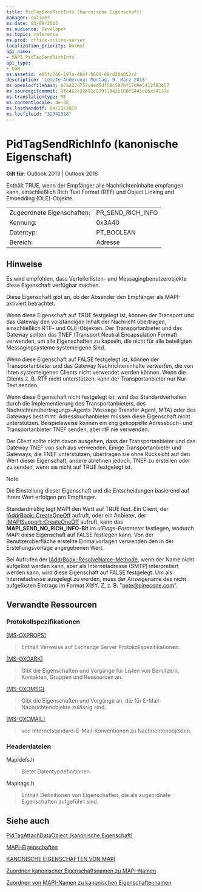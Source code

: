 ```yaml
---
title: PidTagSendRichInfo (kanonische Eigenschaft)
manager: soliver
ms.date: 03/09/2015
ms.audience: Developer
ms.topic: reference
ms.prod: office-online-server
localization_priority: Normal
api_name:
- MAPI.PidTagSendRichInfo
api_type:
- COM
ms.assetid: e85fc766-197a-484f-b600-68cd28a052a2
description: 'Letzte Änderung: Montag, 9. März 2015'
ms.openlocfilehash: a7ad27d757d4ed6df58c597bf17d9e5412f83457
ms.sourcegitcommit: 8fe462c32b91c87911942c188f3445e85a54137c
ms.translationtype: MT
ms.contentlocale: de-DE
ms.lasthandoff: 04/23/2019
ms.locfileid: "32342518"
---
```

# <a name="pidtagsendrichinfo-canonical-property"></a>PidTagSendRichInfo (kanonische Eigenschaft)

  
  
**Gilt für**: Outlook 2013 | Outlook 2016 
  
Enthält TRUE, wenn der Empfänger alle Nachrichteninhalte empfangen kann, einschließlich Rich Text Format (RTF) und Object Linking and Embedding (OLE)-Objekte. 
  
|||
|:-----|:-----|
|Zugeordnete Eigenschaften:  <br/> |PR_SEND_RICH_INFO  <br/> |
|Kennung:  <br/> |0x3A40  <br/> |
|Datentyp:  <br/> |PT_BOOLEAN  <br/> |
|Bereich:  <br/> |Adresse  <br/> |
   
## <a name="remarks"></a>Hinweise

Es wird empfohlen, dass Verteilerlisten- und Messagingbenutzerobjekte diese Eigenschaft verfügbar machen. 
  
Diese Eigenschaft gibt an, ob der Absender den Empfänger als MAPI-aktiviert betrachtet. 
  
Wenn diese Eigenschaft auf TRUE festgelegt ist, können der Transport und das Gateway den vollständigen Inhalt der Nachricht übertragen, einschließlich RTF- und OLE-Objekten. Der Transportanbieter und das Gateway sollten das TNEF (Transport Neutral Encapsulation Format) verwenden, um alle Eigenschaften zu kapseln, die nicht für alle beteiligten Messagingsysteme systemeigene Sind. 
  
Wenn diese Eigenschaft auf FALSE festgelegt ist, können der Transportanbieter und das Gateway Nachrichteninhalte verwerfen, die von ihren systemeigenen Clients nicht verwendet werden können. Wenn die Clients z. B. RTF nicht unterstützen, kann der Transportanbieter nur Nur-Text senden. 
  
Wenn diese Eigenschaft nicht festgelegt ist, wird das Standardverhalten durch die Implementierung des Transportanbieters, des Nachrichtenübertragungs-Agents (Message Transfer Agent, MTA) oder des Gateways bestimmt. Adressbuchanbieter müssen diese Eigenschaft nicht unterstützen. Beispielsweise können ein eng gekoppelte Adressbuch- und Transportanbieter TNEF senden, aber rtF nie verwenden. 
  
Der Client sollte nicht davon ausgehen, dass der Transportanbieter und das Gateway TNEF von sich aus verwenden. Einige Transportanbieter und Gateways, die TNEF unterstützen, übertragen sie ohne Rücksicht auf den Wert dieser Eigenschaft, andere ablehnen jedoch, TNEF zu erstellen oder zu senden, wenn sie nicht auf TRUE festgelegt ist. 
  
> [!NOTE]
> Die Einstellung dieser Eigenschaft und die Entscheidungen basierend auf ihrem Wert erfolgen pro Empfänger. 
  
Standardmäßig legt MAPI den Wert auf TRUE fest. Ein Client, der [IAddrBook::CreateOneOff](iaddrbook-createoneoff.md) aufruft, oder ein Anbieter, der [IMAPISupport::CreateOneOff](imapisupport-createoneoff.md) aufruft, kann das **MAPI_SEND_NO_RICH_INFO-Bit** im  _ulFlags-Parameter_ festlegen, wodurch MAPI diese Eigenschaft auf FALSE festlegen kann. Von der Benutzeroberfläche erstellte Einmalvorlagen verwenden den in der Erstellungsvorlage angegebenen Wert. 
  
Bei Aufrufen der [IAddrBook::ResolveName-Methode,](iaddrbook-resolvename.md) wenn der Name nicht aufgelöst werden kann, aber als Internetadresse (SMTP) interpretiert werden kann, wird diese Eigenschaft auf FALSE festgelegt. Um als Internetadresse ausgelegt zu werden, muss der Anzeigename des nicht aufgelösten Eintrags im Format X@Y. Z, z. B. "pete@pinecone.com". 
  
## <a name="related-resources"></a>Verwandte Ressourcen

### <a name="protocol-specifications"></a>Protokollspezifikationen

[[MS-OXPROPS]](https://msdn.microsoft.com/library/f6ab1613-aefe-447d-a49c-18217230b148%28Office.15%29.aspx)
  
> Enthält Verweise auf Exchange Server Protokollspezifikationen.
    
[[MS-OXOABK]](https://msdn.microsoft.com/library/f4cf9b4c-9232-4506-9e71-2270de217614%28Office.15%29.aspx)
  
> Gibt die Eigenschaften und Vorgänge für Listen von Benutzern, Kontakten, Gruppen und Ressourcen an.
    
[[MS-OXOMSG]](https://msdn.microsoft.com/library/daa9120f-f325-4afb-a738-28f91049ab3c%28Office.15%29.aspx)
  
> Gibt die Eigenschaften und Vorgänge an, die für E-Mail-Nachrichtenobjekte zulässig sind.
    
[[MS-OXCMAIL]](https://msdn.microsoft.com/library/b60d48db-183f-4bf5-a908-f584e62cb2d4%28Office.15%29.aspx)
  
> von Internetstandard-E-Mail-Konventionen zu Nachrichtenobjekten.
    
### <a name="header-files"></a>Headerdateien

Mapidefs.h
  
> Bietet Datentypdefinitionen.
    
Mapitags.h
  
> Enthält Definitionen von Eigenschaften, die als zugeordnete Eigenschaften aufgeführt sind.
    
## <a name="see-also"></a>Siehe auch



[PidTagAttachDataObject (kanonische Eigenschaft)](pidtagattachdataobject-canonical-property.md)


[MAPI-Eigenschaften](mapi-properties.md)
  
[KANONISCHE EIGENSCHAFTEN VON MAPI](mapi-canonical-properties.md)
  
[Zuordnen kanonischer Eigenschaftsnamen zu MAPI-Namen](mapping-canonical-property-names-to-mapi-names.md)
  
[Zuordnen von MAPI-Namen zu kanonischen Eigenschaftennamen](mapping-mapi-names-to-canonical-property-names.md)

